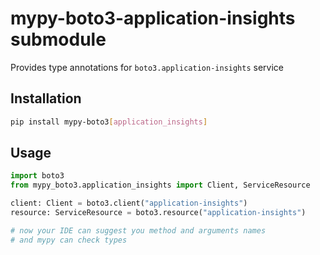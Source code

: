 # mypy-boto3-application-insights submodule

Provides type annotations for `boto3.application-insights` service

## Installation

```bash
pip install mypy-boto3[application_insights]
```

## Usage

```python
import boto3
from mypy_boto3.application_insights import Client, ServiceResource

client: Client = boto3.client("application-insights")
resource: ServiceResource = boto3.resource("application-insights")

# now your IDE can suggest you method and arguments names
# and mypy can check types
```

